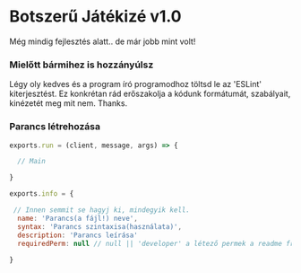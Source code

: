 # Botszerű Játékizé v1.0
Még mindig fejlesztés alatt.. de már jobb mint volt!

### Mielőtt bármihez is hozzányúlsz
Légy oly kedves és a program író programodhoz töltsd le az 'ESLint' kiterjesztést. Ez konkrétan rád erőszakolja a kódunk formátumát, szabályait, kinézetét meg mit nem. Thanks.

### Parancs létrehozása
```js
exports.run = (client, message, args) => {

  // Main

}

exports.info = {

 // Innen semmit se hagyj ki, mindegyik kell.
  name: 'Parancs(a fájl!) neve',
  syntax: 'Parancs szintaxisa(használata)',
  description: 'Parancs leírása'
  requiredPerm: null // null || 'developer' a létező permek a readme frissítésekor.
  
}
```
